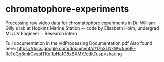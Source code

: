 # chromatophore-experiments
Processing raw video data for chromatophore experiments in Dr. William Gilly's lab at Hopkins Marine Station -- code by Elisabeth Holm, undergrad ML/CV Engineer + Research intern

Full documentation in the vidProcessing Documentation pdf
Also found here: https://docs.google.com/document/d/17h3LNkWwtueBF-RcTeGg8mkGvsoITKqRpHa1G8xBXMY/edit?usp=sharing
